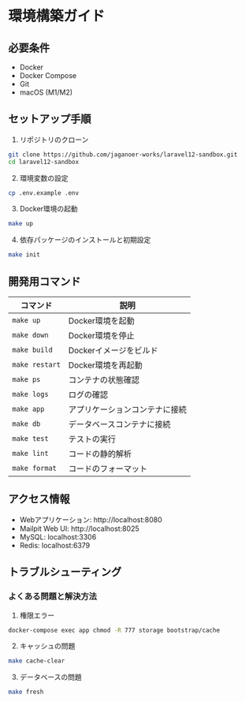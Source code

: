 # 環境構築ガイド

## 必要条件

- Docker
- Docker Compose
- Git
- macOS (M1/M2)

## セットアップ手順

1. リポジトリのクローン

```bash
git clone https://github.com/jaganoer-works/laravel12-sandbox.git
cd laravel12-sandbox
```

2. 環境変数の設定

```bash
cp .env.example .env
```

3. Docker環境の起動

```bash
make up
```

4. 依存パッケージのインストールと初期設定

```bash
make init
```

## 開発用コマンド

| コマンド           | 説明                           |
| ------------------ | ------------------------------ |
| `make up`          | Docker環境を起動              |
| `make down`        | Docker環境を停止              |
| `make build`       | Dockerイメージをビルド        |
| `make restart`     | Docker環境を再起動            |
| `make ps`          | コンテナの状態確認            |
| `make logs`        | ログの確認                    |
| `make app`         | アプリケーションコンテナに接続 |
| `make db`          | データベースコンテナに接続     |
| `make test`        | テストの実行                  |
| `make lint`        | コードの静的解析              |
| `make format`      | コードのフォーマット          |

## アクセス情報

- Webアプリケーション: http://localhost:8080
- Mailpit Web UI: http://localhost:8025
- MySQL: localhost:3306
- Redis: localhost:6379

## トラブルシューティング

### よくある問題と解決方法

1. 権限エラー
```bash
docker-compose exec app chmod -R 777 storage bootstrap/cache
```

2. キャッシュの問題
```bash
make cache-clear
```

3. データベースの問題
```bash
make fresh
``` 